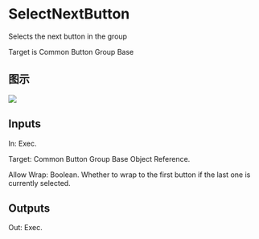 # SelectNextButton

Selects the next button in the group

Target is Common Button Group Base

## 图示

![]($-20221218-18103612.png)

## Inputs

In: Exec.

Target: Common Button Group Base Object Reference.

Allow Wrap: Boolean. Whether to wrap to the first button if the last one is currently selected.  

## Outputs

Out: Exec.

